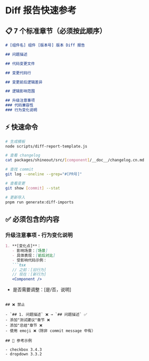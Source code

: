 # Diff 报告快速参考

## 📋 7 个标准章节（必须按此顺序）

```markdown
# [组件名] 组件 [版本号] 版本 Diff 报告

## 问题描述

## 代码变更文件

## 变更代码行

## 变更前后逻辑差异

## 逻辑影响范围

## 升级注意事项
### 代码兼容性
### 行为变化说明
```

## ⚡ 快速命令

```bash
# 生成模板
node scripts/diff-report-template.js

# 查看 changelog
cat packages/shineout/src/[component]/__doc__/changelog.cn.md

# 查找 commit
git log --oneline --grep="#[PR号]"

# 查看变更
git show [commit] --stat

# 更新导入
pnpm run generate:diff-imports
```

## ✅ 必须包含的内容

### 升级注意事项 - 行为变化说明
```markdown
1. **[变化点]**：
   - 影响场景：[场景]
   - 具体表现：[前后对比]
   - 受影响代码示例：
   ```tsx
   // 之前：[旧行为]
   // 现在：[新行为]
   <Component />
   ```
   - 是否需要调整：[是/否，说明]
```

## ❌ 禁止

- `## 1. 问题描述` ❌ → `## 问题描述` ✅
- 添加"测试建议"章节 ❌
- 添加"总结"章节 ❌
- 使用 emoji ❌（除非 commit message 中有）

## 📝 参考示例

- checkbox 3.4.3
- dropdown 3.3.2